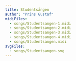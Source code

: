 ```yaml
---
title: Studentsången
author: "Prins Gustaf"
midiFiles:
  - songs/Studentsangen-1.midi
  - songs/Studentsangen-2.midi
  - songs/Studentsangen-3.midi
  - songs/Studentsangen-4.midi
  - songs/Studentsangen.midi
svgFiles:
  - songs/Studentsangen.svg
---
```

